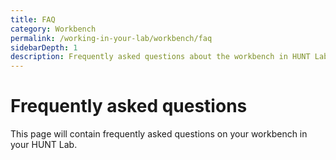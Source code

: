 ```yaml
---
title: FAQ
category: Workbench
permalink: /working-in-your-lab/workbench/faq
sidebarDepth: 1
description: Frequently asked questions about the workbench in HUNT Lab.
---
```


# Frequently asked questions

This page will contain frequently asked questions on your workbench in your HUNT Lab.
